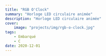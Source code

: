 ```yaml
---
title: "RGB O'Clock"
summary: "Horloge LED circulaire animée"
description: "Horloge LED circulaire animée"
cover:
    image: "projects/img/rgb-o-clock.jpg"
tags:
    - Embarqué
    - C
date: 2020-12-01
---
```

